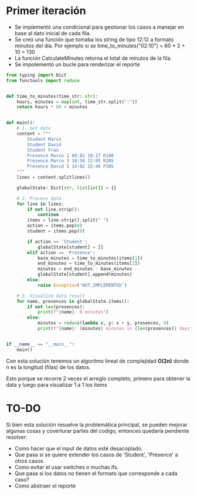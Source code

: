 # Primer iteración

- Se implementó una condicional para gestionar los casos a manejar en base al dato inicial de cada fila.
- Se creó una función que tomaba los string de tipo 12:12 a formato minutos del dia. Por ejemplo si se time_to_minutes("02:10") = 60 \* 2 + 10 = 130
- La función CalculateMinutes retorna el total de minutos de la fila.
- Se impolementó un bucle para renderizar el reporte

```python
from typing import Dict
from functools import reduce


def time_to_minutes(time_str: str):
    hours, minutes = map(int, time_str.split(":"))
    return hours * 60 + minutes


def main():
    # 1. Get data
    content = """
        Student Marco
        Student David
        Student Fran
        Presence Marco 1 09:02 10:17 R100
        Presence Marco 3 10:58 12:05 R205
        Presence David 5 14:02 15:46 F505
    """
    lines = content.splitlines()

    globalState: Dict[str, list[int]] = {}

    # 2. Process data
    for line in lines:
        if not line.strip():
            continue
        items = line.strip().split(" ")
        action = items.pop(0)
        student = items.pop(0)

        if action == 'Student':
            globalState[student] = []
        elif action == 'Presence':
            base_minutes = time_to_minutes(items[1])
            end_minutes = time_to_minutes(items[2])
            minutes = end_minutes - base_minutes
            globalState[student].append(minutes)
        else:
            raise Exception('NOT_IMPLEMENTED')

    # 3. Visualize data result
    for name, presences in globalState.items():
        if not len(presences):
            print(f"{name}: 0 minutes")
        else:
            minutes = reduce(lambda x, y: x + y, presences, 0)
            print(f"{name}: {minutes} minutes in {len(presences)} days")


if __name__ == "__main__":
    main()
```

Con esta solución tenemos un algoritmo lineal de complejidad <strong>O(2n)</strong> donde n es la longitud (filas) de los datos.

Esto porque se recorre 2 veces el arreglo completo, primero para obtener la data y luego para visualizar 1 a 1 los items


# TO-DO

Si bien esta solución resuelve la problemática principal, se pueden mejorar algunas cosas y coverturar partes del codigo, entonces quedaría pendiente resolver:

- Como hacer que el input de datos esté desacoplado.
- Que pasa si se quiere extender los casos de 'Student', 'Presence' a otros casos.
- Como evitar el usar switches o muchas ifs.
- Que pasa si los datos no tienen el formato que corresponde a cada caso?
- Como abstraer el reporte
